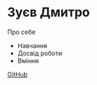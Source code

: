 <!DOCTYPE html>
<html lang="en">
<head>
  <meta charset="UTF-8">
  <title>Особиста сайт-візитка</title>
</head>
<body>
  <h1>Зуєв Дмитро</h1>
  <p>Про себе</p>
  <ul>
    <li>Навчання</li>
    <li>Досвід роботи</li>
    <li>Вміння</li>
  </ul>
  <a href="https://github.com/[ваше ім'я]">GitHub</a>
</body>
</html>
